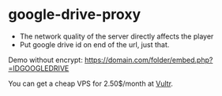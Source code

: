 # google-drive-proxy

* The network quality of the server directly affects the player
* Put google drive id on end of the url, just that.

Demo without encrypt: https://domain.com/folder/embed.php?=IDGOOGLEDRIVE 

You can get a cheap VPS for 2.50$/month at [Vultr](https://goo.gl/bqBRhc).
